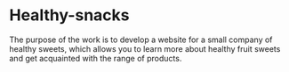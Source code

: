 # Healthy-snacks
The purpose of the work is to develop a website for a small company of healthy sweets, which allows you to learn more about healthy fruit sweets and get acquainted with the range of products.
